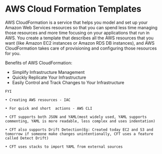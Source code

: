 # AWS Cloud Formation Templates

AWS CloudFormation is a service that helps you model and set up your Amazon Web Services resources so that you can spend less time managing those resources and more time focusing on your applications that run in AWS. You create a template that describes all the AWS resources that you want (like Amazon EC2 instances or Amazon RDS DB instances), and AWS CloudFormation takes care of provisioning and configuring those resources for you.

Benefits of AWS CloudFormation:

- Simplify Infrastructure Management
- Quickly Replicate Your Infrastructure
- Easily Control and Track Changes to Your Infrastructure

```
FYI

• Creating AWS resources - IAC

• For quick and short  actions - AWS CLI

• CFT supports both JSON and YAML(most widely used, YAML supports commenting, YAML is more readable, less complex and uses indentation)

• CFT also supports Drift Detection(Eg: Created today EC2 and S3 and tomorrow if someone make changes unintentionally, CFT uses a feature called Detect Drift)

• CFT uses stacks to import YAML from external sources
```
